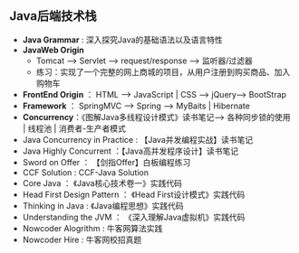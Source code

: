## Java后端技术栈

- **Java Grammar** : 深入探究Java的基础语法以及语言特性
- **JavaWeb Origin**
  - Tomcat ——> Servlet ——> request/response ——> 监听器/过滤器
  - 练习：实现了一个完整的网上商城的项目，从用户注册到购买商品、加入购物车
- **FrontEnd Origin** ： HTML ——> JavaScript | CSS ——> jQuery——> BootStrap
- **Framework**  ： SpringMVC ——> Spring ——> MyBaits | Hibernate
- **Concurrency**：《图解Java多线程设计模式》读书笔记——> 各种同步锁的使用 | 线程池 | 消费者-生产者模式
- Java Concurrency in Practice : 【Java并发编程实战】读书笔记
- Java Highly Concurrent ：【Java高并发程序设计】读书笔记
- Sword on Offer ： 【剑指Offer】白板编程练习
- CCF Solution : CCF-Java Solution
- Core Java ： 《Java核心技术卷一》实践代码
- Head First Design Pattern ： 《Head First设计模式》实践代码
- Thinking in Java : 《Java编程思想》实践代码
- Understanding the JVM ： 《深入理解Java虚拟机》实践代码
- Nowcoder Alogrithm : 牛客网算法实践
- Nowcoder Hire : 牛客网校招真题


